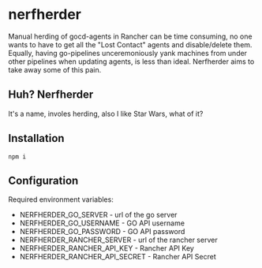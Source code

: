 # nerfherder

Manual herding of gocd-agents in Rancher can be time consuming, no one wants to have to get all the "Lost Contact" agents and disable/delete them.  Equally, having go-pipelines unceremoniously yank machines from under other pipelines when updating agents, is less than ideal.  Nerfherder aims to take away some of this pain.

## Huh? Nerfherder

It's a name, involes herding, also I like Star Wars, what of it?

## Installation

`npm i`

## Configuration

Required environment variables:

- NERFHERDER_GO_SERVER - url of the go server
- NERFHERDER_GO_USERNAME - GO API username
- NERFHERDER_GO_PASSWORD - GO API password
- NERFHERDER_RANCHER_SERVER - url of the rancher server
- NERFHERDER_RANCHER_API_KEY - Rancher API Key
- NERFHERDER_RANCHER_API_SECRET - Rancher API Secret
